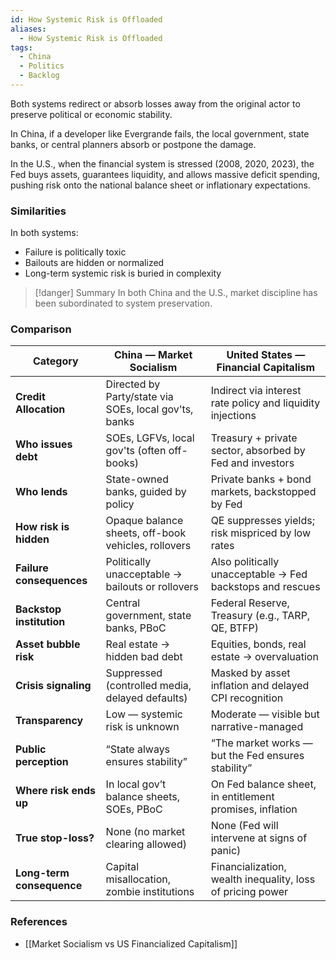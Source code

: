 ```yaml
---
id: How Systemic Risk is Offloaded
aliases:
  - How Systemic Risk is Offloaded
tags:
  - China
  - Politics
  - Backlog
---
```


Both systems redirect or absorb losses away from the original actor to preserve political or economic stability.

In China, if a developer like Evergrande fails, the local government, state banks, or central planners absorb or postpone the damage.

In the U.S., when the financial system is stressed (2008, 2020, 2023), the Fed buys assets, guarantees liquidity, and allows massive deficit spending, pushing risk onto the national balance sheet or inflationary expectations.

### Similarities
In both systems:

- Failure is politically toxic
- Bailouts are hidden or normalized
- Long-term systemic risk is buried in complexity

> [!danger] Summary
> In both China and the U.S., market discipline has been subordinated to system preservation.


### Comparison

| **Category**              | **China** — Market Socialism                          | **United States** — Financial Capitalism                   |
| ------------------------- | ----------------------------------------------------- | ---------------------------------------------------------- |
| **Credit Allocation**     | Directed by Party/state via SOEs, local gov'ts, banks | Indirect via interest rate policy and liquidity injections |
| **Who issues debt**       | SOEs, LGFVs, local gov'ts (often off-books)           | Treasury + private sector, absorbed by Fed and investors   |
| **Who lends**             | State-owned banks, guided by policy                   | Private banks + bond markets, backstopped by Fed           |
| **How risk is hidden**    | Opaque balance sheets, off-book vehicles, rollovers   | QE suppresses yields; risk mispriced by low rates          |
| **Failure consequences**  | Politically unacceptable → bailouts or rollovers      | Also politically unacceptable → Fed backstops and rescues  |
| **Backstop institution**  | Central government, state banks, PBoC                 | Federal Reserve, Treasury (e.g., TARP, QE, BTFP)           |
| **Asset bubble risk**     | Real estate → hidden bad debt                         | Equities, bonds, real estate → overvaluation               |
| **Crisis signaling**      | Suppressed (controlled media, delayed defaults)       | Masked by asset inflation and delayed CPI recognition      |
| **Transparency**          | Low — systemic risk is unknown                        | Moderate — visible but narrative-managed                   |
| **Public perception**     | “State always ensures stability”                      | “The market works — but the Fed ensures stability”         |
| **Where risk ends up**    | In local gov’t balance sheets, SOEs, PBoC             | On Fed balance sheet, in entitlement promises, inflation   |
| **True stop-loss?**       | None (no market clearing allowed)                     | None (Fed will intervene at signs of panic)                |
| **Long-term consequence** | Capital misallocation, zombie institutions            | Financialization, wealth inequality, loss of pricing power |



### References
- [[Market Socialism vs US Financialized Capitalism]]
